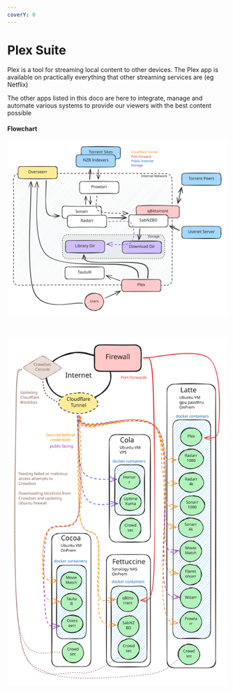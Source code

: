 ```yaml
---
coverY: 0
---
```


# Plex Suite

Plex is a tool for streaming local content to other devices. The Plex app is available on practically everything that other streaming services are (eg Netflix)

The other apps listed in this doco are here to integrate, manage and automate various systems to provide our viewers with the best content possible

#### Flowchart <a href="#bkmrk-flowchart" id="bkmrk-flowchart"></a>

<img src="../../.gitbook/assets/file.excalidraw.svg" alt="Software defined flowchat. How the containers integrate" class="gitbook-drawing">

<figure><img src="https://kb.xfgn.dev/uploads/images/gallery/2023-05/scaled-1680-/plex-suite-2-0.jpg" alt=""><figcaption></figcaption></figure>

<img src="../../.gitbook/assets/file.excalidraw (1).svg" alt="Hardware defined flowchart. Where the applications sit" class="gitbook-drawing">
